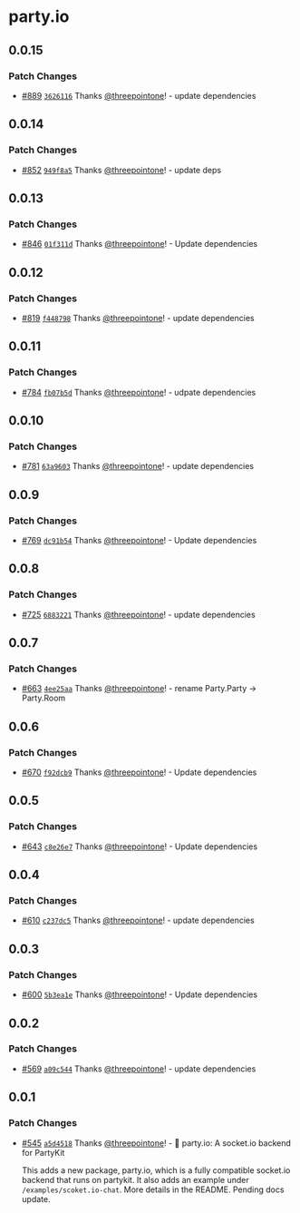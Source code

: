 # party.io

## 0.0.15

### Patch Changes

- [#889](https://github.com/partykit/partykit/pull/889) [`3626116`](https://github.com/partykit/partykit/commit/3626116a3fa90e1fa251b7748f31f34741b52808) Thanks [@threepointone](https://github.com/threepointone)! - update dependencies

## 0.0.14

### Patch Changes

- [#852](https://github.com/partykit/partykit/pull/852) [`949f8a5`](https://github.com/partykit/partykit/commit/949f8a58fb4c226335cf9eaf7cad61bbd98ed0e2) Thanks [@threepointone](https://github.com/threepointone)! - update deps

## 0.0.13

### Patch Changes

- [#846](https://github.com/partykit/partykit/pull/846) [`01f311d`](https://github.com/partykit/partykit/commit/01f311d712ab2b1ff07109d12416c023ce53f376) Thanks [@threepointone](https://github.com/threepointone)! - Update dependencies

## 0.0.12

### Patch Changes

- [#819](https://github.com/partykit/partykit/pull/819) [`f448798`](https://github.com/partykit/partykit/commit/f448798c0059cdf5c3a7fce4789d4c0640a310b7) Thanks [@threepointone](https://github.com/threepointone)! - update dependencies

## 0.0.11

### Patch Changes

- [#784](https://github.com/partykit/partykit/pull/784) [`fb07b5d`](https://github.com/partykit/partykit/commit/fb07b5db04038db94d9c2b718d348872affc64fb) Thanks [@threepointone](https://github.com/threepointone)! - udpate dependencies

## 0.0.10

### Patch Changes

- [#781](https://github.com/partykit/partykit/pull/781) [`63a9603`](https://github.com/partykit/partykit/commit/63a96037680c75b2d41844ab4a1dce05dee79382) Thanks [@threepointone](https://github.com/threepointone)! - update dependencies

## 0.0.9

### Patch Changes

- [#769](https://github.com/partykit/partykit/pull/769) [`dc91b54`](https://github.com/partykit/partykit/commit/dc91b54bfb32b671449a411b69f59326406f0117) Thanks [@threepointone](https://github.com/threepointone)! - Update dependencies

## 0.0.8

### Patch Changes

- [#725](https://github.com/partykit/partykit/pull/725) [`6883221`](https://github.com/partykit/partykit/commit/68832211fd30b840dd787042285fe27f6b381c1d) Thanks [@threepointone](https://github.com/threepointone)! - update dependencies

## 0.0.7

### Patch Changes

- [#663](https://github.com/partykit/partykit/pull/663) [`4ee25aa`](https://github.com/partykit/partykit/commit/4ee25aac71dd573f49ce9a1bdc07e67789a03066) Thanks [@threepointone](https://github.com/threepointone)! - rename Party.Party -> Party.Room

## 0.0.6

### Patch Changes

- [#670](https://github.com/partykit/partykit/pull/670) [`f92dcb9`](https://github.com/partykit/partykit/commit/f92dcb968c7770f8bf9fbb525fd117dd00c2e2ad) Thanks [@threepointone](https://github.com/threepointone)! - Update dependencies

## 0.0.5

### Patch Changes

- [#643](https://github.com/partykit/partykit/pull/643) [`c8e26e7`](https://github.com/partykit/partykit/commit/c8e26e7c09479e51df7bbad90de5f5882b6737d4) Thanks [@threepointone](https://github.com/threepointone)! - Update dependencies

## 0.0.4

### Patch Changes

- [#610](https://github.com/partykit/partykit/pull/610) [`c237dc5`](https://github.com/partykit/partykit/commit/c237dc5da3e416bf1d8705b88628dedb2809883d) Thanks [@threepointone](https://github.com/threepointone)! - update dependencies

## 0.0.3

### Patch Changes

- [#600](https://github.com/partykit/partykit/pull/600) [`5b3ea1e`](https://github.com/partykit/partykit/commit/5b3ea1e326e5b4fd044c46acf3cf9608ed7225b6) Thanks [@threepointone](https://github.com/threepointone)! - Update dependencies

## 0.0.2

### Patch Changes

- [#569](https://github.com/partykit/partykit/pull/569) [`a09c544`](https://github.com/partykit/partykit/commit/a09c544d92d6c0f34ce4faa84a4af536bb53cf0c) Thanks [@threepointone](https://github.com/threepointone)! - update dependencies

## 0.0.1

### Patch Changes

- [#545](https://github.com/partykit/partykit/pull/545) [`a5d4518`](https://github.com/partykit/partykit/commit/a5d4518a46684319249b0a7d0916377ef9f8d8fd) Thanks [@threepointone](https://github.com/threepointone)! - 🎈 party.io: A socket.io backend for PartyKit

  This adds a new package, party.io, which is a fully compatible socket.io backend that runs on partykit. It also adds an example under `/examples/scoket.io-chat`. More details in the README. Pending docs update.
